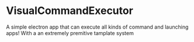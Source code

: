 # VisualCommandExecutor
A simple electron app that can execute all kinds of command and launching apps!
With a an extremely premitive tamplate system
